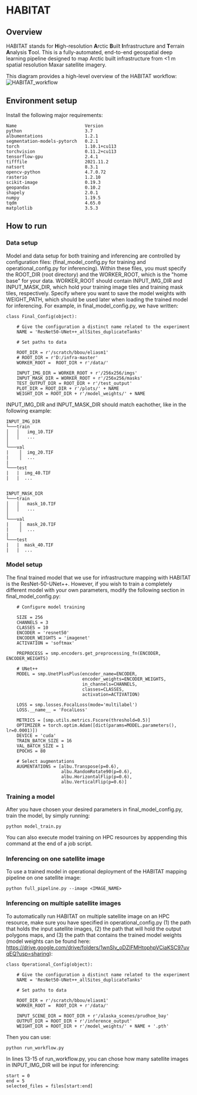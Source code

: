 # HABITAT
## Overview
HABITAT stands for **H**igh-resolution **A**rctic **B**uilt **I**nfrastructure and **T**errain **A**nalysis **T**ool. This is a fully-automated, end-to-end geospatial deep learning pipeline designed to map Arctic built infrastructure from &lt;1 m spatial resolution Maxar satellite imagery.

This diagram provides a high-level overview of the HABITAT workflow:  
![HABITAT_workflow](https://github.com/PermafrostDiscoveryGateway/HABITAT/assets/77365021/772f455e-19c5-4161-900c-aad2724ac732)


## Environment setup
Install the following major requirements:
```
Name                          Version
python                        3.7
albumentations                1.2.1 
segmentation-models-pytorch   0.2.1
torch                         1.10.1+cu113             
torchvision                   0.11.2+cu113
tensorflow-gpu                2.4.1
tifffile                      2021.11.2 
natsort                       8.3.1
opencv-python                 4.7.0.72 
rasterio                      1.2.10
scikit-image                  0.19.3
geopandas                     0.10.2
shapely                       2.0.1
numpy                         1.19.5
tqdm                          4.65.0
matplotlib                    3.5.3
```

## How to run
### Data setup
Model and data setup for both training and inferencing are controlled by configuration files: (final_model_config.py for training and operational_config.py for inferencing). Within these files, you must specify the ROOT_DIR (root directory) and the WORKER_ROOT, which is the "home base" for your data. WORKER_ROOT should contain INPUT_IMG_DIR and INPUT_MASK_DIR, which hold your training image tiles and training mask tiles, respectively. Specify where you want to save the model weights with WEIGHT_PATH, which should be used later when loading the trained model for inferencing. For example, in final_model_config.py, we have written:

```
class Final_Config(object):

    # Give the configuration a distinct name related to the experiment
    NAME = 'ResNet50-UNet++_allSites_duplicateTanks'

    # Set paths to data

    ROOT_DIR = r'/scratch/bbou/eliasm1'
    # ROOT_DIR = r'D:/infra-master'
    WORKER_ROOT =  ROOT_DIR + r'/data/'

    INPUT_IMG_DIR = WORKER_ROOT + r'/256x256/imgs'
    INPUT_MASK_DIR = WORKER_ROOT + r'/256x256/masks'
    TEST_OUTPUT_DIR = ROOT_DIR + r'/test_output'
    PLOT_DIR = ROOT_DIR + r'/plots/' + NAME 
    WEIGHT_DIR = ROOT_DIR + r'/model_weights/' + NAME
```
INPUT_IMG_DIR and INPUT_MASK_DIR should match eachother, like in the following example:

```   
INPUT_IMG_DIR
└───train
│   │   img_10.TIF
│   │   ...
│
└───val
|    │  img_20.TIF
|    │  ...
|
└───test
|   |  img_40.TIF
|   |  ...


INPUT_MASK_DIR
└───train
│   │   mask_10.TIF
│   │   ...
│
└───val
|    │  mask_20.TIF
|    │  ...
|
└───test
|   |  mask_40.TIF
|   |  ...

```

### Model setup
The final trained model that we use for infrastructure mapping with HABITAT is the ResNet-50-UNet++. However, if you wish to train a completely different model with your own parameters, modify the following section in final_model_config.py:

```
    # Configure model training

    SIZE = 256
    CHANNELS = 3
    CLASSES = 10
    ENCODER = 'resnet50'
    ENCODER_WEIGHTS = 'imagenet'
    ACTIVATION = 'softmax'

    PREPROCESS = smp.encoders.get_preprocessing_fn(ENCODER, ENCODER_WEIGHTS)

    # UNet++
    MODEL = smp.UnetPlusPlus(encoder_name=ENCODER,
                             encoder_weights=ENCODER_WEIGHTS,
                             in_channels=CHANNELS,
                             classes=CLASSES,
                             activation=ACTIVATION)
    
    LOSS = smp.losses.FocalLoss(mode='multilabel')
    LOSS.__name__ = 'FocalLoss'

    METRICS = [smp.utils.metrics.Fscore(threshold=0.5)]
    OPTIMIZER = torch.optim.Adam([dict(params=MODEL.parameters(), lr=0.0001)])
    DEVICE = 'cuda'
    TRAIN_BATCH_SIZE = 16
    VAL_BATCH_SIZE = 1
    EPOCHS = 80

    # Select augmentations
    AUGMENTATIONS = [albu.Transpose(p=0.6),
                     albu.RandomRotate90(p=0.6),
                     albu.HorizontalFlip(p=0.6),
                     albu.VerticalFlip(p=0.6)]
```

### Training a model
After you have chosen your desired parameters in final_model_config.py, train the model, by simply running:
```
python model_train.py
```

You can also execute model training on HPC resources by apppending this command at the end of a job script.

### Inferencing on one satellite image
To use a trained model in operational deployment of the HABITAT mapping pipeline on one satellite image:
```
python full_pipeline.py --image <IMAGE_NAME>
```

### Inferencing on multiple satellite images
To automatically run HABITAT on multiple satellite image on an HPC resource, make sure you have specified in operational_config.py (1) the path that holds the input satellite images, (2) the path that will hold the output polygons maps, and (3) the path that contains the trained model weights (model weights can be found here: https://drive.google.com/drive/folders/1wnSIv_oDZlFMHtophpVCiaKSC97uvqEQ?usp=sharing):
```
class Operational_Config(object):

    # Give the configuration a distinct name related to the experiment
    NAME = 'ResNet50-UNet++_allSites_duplicateTanks'

    # Set paths to data

    ROOT_DIR = r'/scratch/bbou/eliasm1'
    WORKER_ROOT =  ROOT_DIR + r'/data/'

    INPUT_SCENE_DIR = ROOT_DIR + r'/alaska_scenes/prudhoe_bay'
    OUTPUT_DIR = ROOT_DIR + r'/inference_output'
    WEIGHT_DIR = ROOT_DIR + r'/model_weights/' + NAME + '.pth'
```
Then you can use:
```
python run_workflow.py
```

In lines 13-15 of run_workflow.py, you can chose how many satellite images in INPUT_IMG_DIR will be input for inferencing:
```
start = 0
end = 5
selected_files = files[start:end]
```

